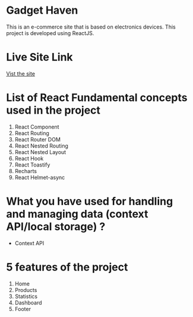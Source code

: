 
# Gadget Haven
  This is an e-commerce site that is based on electronics devices. This project is developed using ReactJS. 

# Live Site Link 

<a href='https://paikgacha.surge.sh/'>Vist the site</a>


# List of React Fundamental concepts used in the project
1. React Component
2. React Routing
3. React Router DOM
4. React Nested Routing 
5. React Nested Layout
5. React Hook
6. React Toastify 
7. Recharts 
8. React Helmet-async 

# What you have used for handling and managing data (context API/local storage) ? 
- Context API 

# 5 features of the project
1. Home
2. Products 
3. Statistics
4. Dashboard 
5. Footer 


